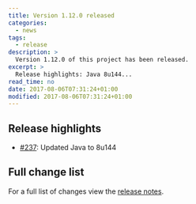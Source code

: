 ```yaml
---
title: Version 1.12.0 released
categories:
  - news
tags:
  - release
description: >
  Version 1.12.0 of this project has been released.
excerpt: >
  Release highlights: Java 8u144...
read_time: no
date: 2017-08-06T07:31:24+01:00
modified: 2017-08-06T07:31:24+01:00
---
```


## Release highlights

* [#237](https://github.com/gantsign/development-environment/pull/237):
  Updated Java to 8u144

## Full change list

For a full list of changes view the
[release notes](https://github.com/gantsign/development-environment/releases/tag/1.12.0).
